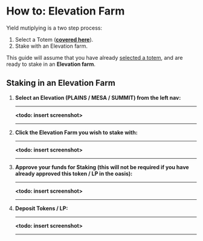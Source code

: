 # How to: Elevation Farm

Yield mutiplying is a two step process:

1. Select a Totem ([**covered here**](../totem/selecting-totem.md)).
2. Stake with an Elevation farm.

This guide will assume that you have already [selected a totem](../totem/selecting-totem.md), and are ready to stake in an **Elevation farm**.

## Staking in an Elevation Farm

1.  **Select an Elevation (PLAINS / MESA / SUMMIT) from the left nav:**

    ****

    **\<todo: insert screenshot>**

    ****
2.  **Click the Elevation Farm you wish to stake with:**

    ****

    **\<todo: insert screenshot>**

    ****
3.  **Approve your funds for Staking **(this will not be required if you have already approved this token / LP in the oasis)**:**

    ****

    **\<todo: insert screenshot>**

    ****
4.  **Deposit Tokens / LP:**

    ****

    **\<todo: insert screenshot>**

    ****
